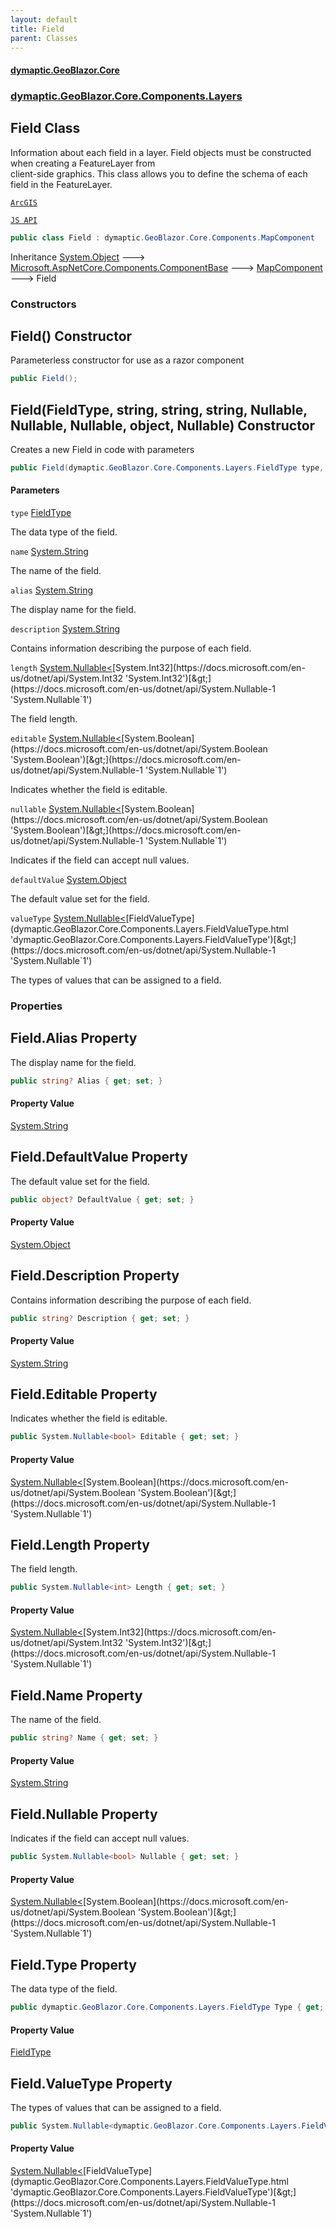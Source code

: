 ```yaml
---
layout: default
title: Field
parent: Classes
---
```

#### [dymaptic.GeoBlazor.Core](index.html 'index')
### [dymaptic.GeoBlazor.Core.Components.Layers](index.html#dymaptic.GeoBlazor.Core.Components.Layers 'dymaptic.GeoBlazor.Core.Components.Layers')

## Field Class

Information about each field in a layer. Field objects must be constructed when creating a FeatureLayer from  
client-side graphics. This class allows you to define the schema of each field in the FeatureLayer.  
<a target="_blank" href="https://developers.arcgis.com/javascript/latest/api-reference/esri-layers-support-Field.html">  
    ArcGIS  
    JS API  
</a>

```csharp
public class Field : dymaptic.GeoBlazor.Core.Components.MapComponent
```

Inheritance [System.Object](https://docs.microsoft.com/en-us/dotnet/api/System.Object 'System.Object') &#129106; [Microsoft.AspNetCore.Components.ComponentBase](https://docs.microsoft.com/en-us/dotnet/api/Microsoft.AspNetCore.Components.ComponentBase 'Microsoft.AspNetCore.Components.ComponentBase') &#129106; [MapComponent](dymaptic.GeoBlazor.Core.Components.MapComponent.html 'dymaptic.GeoBlazor.Core.Components.MapComponent') &#129106; Field
### Constructors

<a name='dymaptic.GeoBlazor.Core.Components.Layers.Field.Field()'></a>

## Field() Constructor

Parameterless constructor for use as a razor component

```csharp
public Field();
```

<a name='dymaptic.GeoBlazor.Core.Components.Layers.Field.Field(dymaptic.GeoBlazor.Core.Components.Layers.FieldType,string,string,string,System.Nullable_int_,System.Nullable_bool_,System.Nullable_bool_,object,System.Nullable_dymaptic.GeoBlazor.Core.Components.Layers.FieldValueType_)'></a>

## Field(FieldType, string, string, string, Nullable<int>, Nullable<bool>, Nullable<bool>, object, Nullable<FieldValueType>) Constructor

Creates a new Field in code with parameters

```csharp
public Field(dymaptic.GeoBlazor.Core.Components.Layers.FieldType type, string? name=null, string? alias=null, string? description=null, System.Nullable<int> length=null, System.Nullable<bool> editable=null, System.Nullable<bool> nullable=null, object? defaultValue=null, System.Nullable<dymaptic.GeoBlazor.Core.Components.Layers.FieldValueType> valueType=null);
```
#### Parameters

<a name='dymaptic.GeoBlazor.Core.Components.Layers.Field.Field(dymaptic.GeoBlazor.Core.Components.Layers.FieldType,string,string,string,System.Nullable_int_,System.Nullable_bool_,System.Nullable_bool_,object,System.Nullable_dymaptic.GeoBlazor.Core.Components.Layers.FieldValueType_).type'></a>

`type` [FieldType](dymaptic.GeoBlazor.Core.Components.Layers.FieldType.html 'dymaptic.GeoBlazor.Core.Components.Layers.FieldType')

The data type of the field.

<a name='dymaptic.GeoBlazor.Core.Components.Layers.Field.Field(dymaptic.GeoBlazor.Core.Components.Layers.FieldType,string,string,string,System.Nullable_int_,System.Nullable_bool_,System.Nullable_bool_,object,System.Nullable_dymaptic.GeoBlazor.Core.Components.Layers.FieldValueType_).name'></a>

`name` [System.String](https://docs.microsoft.com/en-us/dotnet/api/System.String 'System.String')

The name of the field.

<a name='dymaptic.GeoBlazor.Core.Components.Layers.Field.Field(dymaptic.GeoBlazor.Core.Components.Layers.FieldType,string,string,string,System.Nullable_int_,System.Nullable_bool_,System.Nullable_bool_,object,System.Nullable_dymaptic.GeoBlazor.Core.Components.Layers.FieldValueType_).alias'></a>

`alias` [System.String](https://docs.microsoft.com/en-us/dotnet/api/System.String 'System.String')

The display name for the field.

<a name='dymaptic.GeoBlazor.Core.Components.Layers.Field.Field(dymaptic.GeoBlazor.Core.Components.Layers.FieldType,string,string,string,System.Nullable_int_,System.Nullable_bool_,System.Nullable_bool_,object,System.Nullable_dymaptic.GeoBlazor.Core.Components.Layers.FieldValueType_).description'></a>

`description` [System.String](https://docs.microsoft.com/en-us/dotnet/api/System.String 'System.String')

Contains information describing the purpose of each field.

<a name='dymaptic.GeoBlazor.Core.Components.Layers.Field.Field(dymaptic.GeoBlazor.Core.Components.Layers.FieldType,string,string,string,System.Nullable_int_,System.Nullable_bool_,System.Nullable_bool_,object,System.Nullable_dymaptic.GeoBlazor.Core.Components.Layers.FieldValueType_).length'></a>

`length` [System.Nullable&lt;](https://docs.microsoft.com/en-us/dotnet/api/System.Nullable-1 'System.Nullable`1')[System.Int32](https://docs.microsoft.com/en-us/dotnet/api/System.Int32 'System.Int32')[&gt;](https://docs.microsoft.com/en-us/dotnet/api/System.Nullable-1 'System.Nullable`1')

The field length.

<a name='dymaptic.GeoBlazor.Core.Components.Layers.Field.Field(dymaptic.GeoBlazor.Core.Components.Layers.FieldType,string,string,string,System.Nullable_int_,System.Nullable_bool_,System.Nullable_bool_,object,System.Nullable_dymaptic.GeoBlazor.Core.Components.Layers.FieldValueType_).editable'></a>

`editable` [System.Nullable&lt;](https://docs.microsoft.com/en-us/dotnet/api/System.Nullable-1 'System.Nullable`1')[System.Boolean](https://docs.microsoft.com/en-us/dotnet/api/System.Boolean 'System.Boolean')[&gt;](https://docs.microsoft.com/en-us/dotnet/api/System.Nullable-1 'System.Nullable`1')

Indicates whether the field is editable.

<a name='dymaptic.GeoBlazor.Core.Components.Layers.Field.Field(dymaptic.GeoBlazor.Core.Components.Layers.FieldType,string,string,string,System.Nullable_int_,System.Nullable_bool_,System.Nullable_bool_,object,System.Nullable_dymaptic.GeoBlazor.Core.Components.Layers.FieldValueType_).nullable'></a>

`nullable` [System.Nullable&lt;](https://docs.microsoft.com/en-us/dotnet/api/System.Nullable-1 'System.Nullable`1')[System.Boolean](https://docs.microsoft.com/en-us/dotnet/api/System.Boolean 'System.Boolean')[&gt;](https://docs.microsoft.com/en-us/dotnet/api/System.Nullable-1 'System.Nullable`1')

Indicates if the field can accept null values.

<a name='dymaptic.GeoBlazor.Core.Components.Layers.Field.Field(dymaptic.GeoBlazor.Core.Components.Layers.FieldType,string,string,string,System.Nullable_int_,System.Nullable_bool_,System.Nullable_bool_,object,System.Nullable_dymaptic.GeoBlazor.Core.Components.Layers.FieldValueType_).defaultValue'></a>

`defaultValue` [System.Object](https://docs.microsoft.com/en-us/dotnet/api/System.Object 'System.Object')

The default value set for the field.

<a name='dymaptic.GeoBlazor.Core.Components.Layers.Field.Field(dymaptic.GeoBlazor.Core.Components.Layers.FieldType,string,string,string,System.Nullable_int_,System.Nullable_bool_,System.Nullable_bool_,object,System.Nullable_dymaptic.GeoBlazor.Core.Components.Layers.FieldValueType_).valueType'></a>

`valueType` [System.Nullable&lt;](https://docs.microsoft.com/en-us/dotnet/api/System.Nullable-1 'System.Nullable`1')[FieldValueType](dymaptic.GeoBlazor.Core.Components.Layers.FieldValueType.html 'dymaptic.GeoBlazor.Core.Components.Layers.FieldValueType')[&gt;](https://docs.microsoft.com/en-us/dotnet/api/System.Nullable-1 'System.Nullable`1')

The types of values that can be assigned to a field.
### Properties

<a name='dymaptic.GeoBlazor.Core.Components.Layers.Field.Alias'></a>

## Field.Alias Property

The display name for the field.

```csharp
public string? Alias { get; set; }
```

#### Property Value
[System.String](https://docs.microsoft.com/en-us/dotnet/api/System.String 'System.String')

<a name='dymaptic.GeoBlazor.Core.Components.Layers.Field.DefaultValue'></a>

## Field.DefaultValue Property

The default value set for the field.

```csharp
public object? DefaultValue { get; set; }
```

#### Property Value
[System.Object](https://docs.microsoft.com/en-us/dotnet/api/System.Object 'System.Object')

<a name='dymaptic.GeoBlazor.Core.Components.Layers.Field.Description'></a>

## Field.Description Property

Contains information describing the purpose of each field.

```csharp
public string? Description { get; set; }
```

#### Property Value
[System.String](https://docs.microsoft.com/en-us/dotnet/api/System.String 'System.String')

<a name='dymaptic.GeoBlazor.Core.Components.Layers.Field.Editable'></a>

## Field.Editable Property

Indicates whether the field is editable.

```csharp
public System.Nullable<bool> Editable { get; set; }
```

#### Property Value
[System.Nullable&lt;](https://docs.microsoft.com/en-us/dotnet/api/System.Nullable-1 'System.Nullable`1')[System.Boolean](https://docs.microsoft.com/en-us/dotnet/api/System.Boolean 'System.Boolean')[&gt;](https://docs.microsoft.com/en-us/dotnet/api/System.Nullable-1 'System.Nullable`1')

<a name='dymaptic.GeoBlazor.Core.Components.Layers.Field.Length'></a>

## Field.Length Property

The field length.

```csharp
public System.Nullable<int> Length { get; set; }
```

#### Property Value
[System.Nullable&lt;](https://docs.microsoft.com/en-us/dotnet/api/System.Nullable-1 'System.Nullable`1')[System.Int32](https://docs.microsoft.com/en-us/dotnet/api/System.Int32 'System.Int32')[&gt;](https://docs.microsoft.com/en-us/dotnet/api/System.Nullable-1 'System.Nullable`1')

<a name='dymaptic.GeoBlazor.Core.Components.Layers.Field.Name'></a>

## Field.Name Property

The name of the field.

```csharp
public string? Name { get; set; }
```

#### Property Value
[System.String](https://docs.microsoft.com/en-us/dotnet/api/System.String 'System.String')

<a name='dymaptic.GeoBlazor.Core.Components.Layers.Field.Nullable'></a>

## Field.Nullable Property

Indicates if the field can accept null values.

```csharp
public System.Nullable<bool> Nullable { get; set; }
```

#### Property Value
[System.Nullable&lt;](https://docs.microsoft.com/en-us/dotnet/api/System.Nullable-1 'System.Nullable`1')[System.Boolean](https://docs.microsoft.com/en-us/dotnet/api/System.Boolean 'System.Boolean')[&gt;](https://docs.microsoft.com/en-us/dotnet/api/System.Nullable-1 'System.Nullable`1')

<a name='dymaptic.GeoBlazor.Core.Components.Layers.Field.Type'></a>

## Field.Type Property

The data type of the field.

```csharp
public dymaptic.GeoBlazor.Core.Components.Layers.FieldType Type { get; set; }
```

#### Property Value
[FieldType](dymaptic.GeoBlazor.Core.Components.Layers.FieldType.html 'dymaptic.GeoBlazor.Core.Components.Layers.FieldType')

<a name='dymaptic.GeoBlazor.Core.Components.Layers.Field.ValueType'></a>

## Field.ValueType Property

The types of values that can be assigned to a field.

```csharp
public System.Nullable<dymaptic.GeoBlazor.Core.Components.Layers.FieldValueType> ValueType { get; set; }
```

#### Property Value
[System.Nullable&lt;](https://docs.microsoft.com/en-us/dotnet/api/System.Nullable-1 'System.Nullable`1')[FieldValueType](dymaptic.GeoBlazor.Core.Components.Layers.FieldValueType.html 'dymaptic.GeoBlazor.Core.Components.Layers.FieldValueType')[&gt;](https://docs.microsoft.com/en-us/dotnet/api/System.Nullable-1 'System.Nullable`1')

